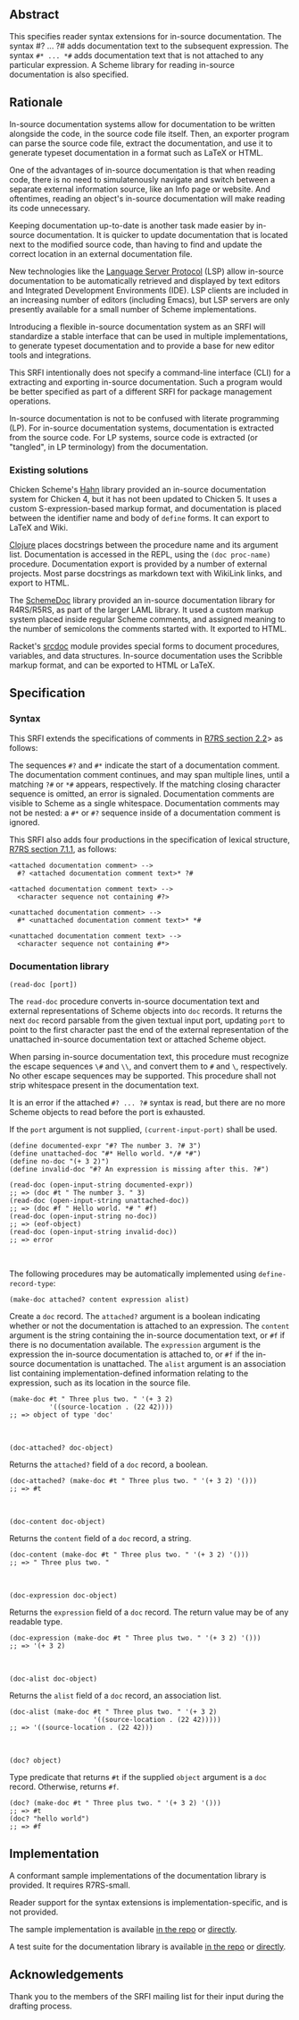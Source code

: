 ## Abstract

This specifies reader syntax extensions for in-source documentation. The syntax
</code>#? ... ?#</code> adds documentation text to the subsequent expression.
The syntax <code>#* ... *#</code> adds documentation text that is not attached
to any particular expression. A Scheme library for reading in-source
documentation is also specified.

## Rationale

In-source documentation systems allow for documentation to be written alongside
the code, in the source code file itself. Then, an exporter program can parse
the source code file, extract the documentation, and use it to generate
typeset documentation in a format such as LaTeX or HTML.

One of the advantages of in-source documentation is that when reading code,
there is no need to simulatenously navigate and switch between a separate
external information source, like an Info page or website. And oftentimes,
reading an object's in-source documentation will make reading its code
unnecessary.

Keeping documentation up-to-date is another task made easier by in-source
documentation. It is quicker to update documentation that is located next to the
modified source code, than having to find and update the correct location
in an external documentation file.

New technologies like the [Language Server
Protocol](https://microsoft.github.io/language-server-protocol) (LSP) allow
in-source documentation to be automatically retrieved and displayed by text
editors and Integrated Development Environments (IDE). LSP clients are included
in an increasing number of editors (including Emacs), but LSP servers are only
presently available for a small number of Scheme implementations.

Introducing a flexible in-source documentation system as an SRFI will
standardize a stable interface that can be used in multiple implementations, to
generate typeset documentation and to provide a base for new editor tools and
integrations.

This SRFI intentionally does not specify a command-line interface (CLI) for a
extracting and exporting in-source documentation. Such a program would be better
specified as part of a different SRFI for package management operations.

In-source documentation is not to be confused with literate programming (LP).
For in-source documentation systems, documentation is extracted from the source
code. For LP systems, source code is extracted (or "tangled", in LP terminology)
from the documentation.

### Existing solutions

Chicken Scheme's [Hahn](https://wiki.call-cc.org/eggref/4/hahn) library provided
an in-source documentation system for Chicken 4, but it has not been updated to
Chicken 5. It uses a custom S-expression-based markup format, and documentation
is placed between the identifier name and body of `define` forms. It
can export to LaTeX and Wiki.

[Clojure](https://clojure.org/) places docstrings between the procedure name and
its argument list. Documentation is accessed in the REPL, using the `(doc
proc-name)` procedure. Documentation export is provided by a number of
external projects. Most parse docstrings as markdown text with WikiLink links,
and export to HTML.

The [SchemeDoc](https://homes.cs.aau.dk/~normark/schemedoc/) library provided an
in-source documentation library for R4RS/R5RS, as part of the larger LAML
library. It used a custom markup system placed inside regular Scheme comments,
and assigned meaning to the number of semicolons the comments started with. It
exported to HTML.

Racket's [srcdoc](https://docs.racket-lang.org/scribble/srcdoc.html) module
provides special forms to document procedures, variables, and data structures.
In-source documentation uses the Scribble markup format, and can be exported to
HTML or LaTeX.

## Specification

### Syntax

This SRFI extends the specifications of comments in
[R7RS section 2.2](https://small.r7rs.org/attachment/r7rs.pdf#section.2.2)>
as follows:

The sequences `#?` and `#*` indicate the start of a documentation comment. The
documentation comment continues, and may span multiple lines, until a matching
`?#` or `*#` appears, respectively. If the matching closing character sequence
is omitted, an error is signaled. Documentation comments are visible to Scheme
as a single whitespace. Documentation comments may not be nested: a `#*` or `#?`
sequence inside of a documentation comment is ignored.

This SRFI also adds four productions in the specification of lexical structure,
[R7RS section
7.1.1](https://small.r7rs.org/attachment/r7rs.pdf#subsection.7.1.1), as follows:

```
<attached documentation comment> -->
  #? <attached documentation comment text>* ?#

<attached documentation comment text> -->
  <character sequence not containing #?>

<unattached documentation comment> -->
  #* <unattached documentation comment text>* *#

<unattached documentation comment text> -->
  <character sequence not containing #*>
```

### Documentation library

```
(read-doc [port])
```
The `read-doc` procedure converts in-source documentation text and
external representations of Scheme objects into `doc` records. It
returns the next `doc` record parsable from the given textual input
port, updating `port` to point to the first character past the end of
the external representation of the unattached in-source documentation text or
attached Scheme object.

When parsing in-source documentation text, this procedure must recognize the
escape sequences `\#` and `\\`, and convert them to `#` and `\`, respectively.
No other escape sequences may be supported. This procedure shall not strip
whitespace present in the documentation text.

It is an error if the attached `#? ... ?#` syntax is read, but there
are no more Scheme objects to read before the port is exhausted.

If the `port` argument is not supplied, `(current-input-port)` shall be used.

```
(define documented-expr "#? The number 3. ?# 3")
(define unattached-doc "#* Hello world. */# *#")
(define no-doc "(+ 3 2)")
(define invalid-doc "#? An expression is missing after this. ?#")

(read-doc (open-input-string documented-expr))
;; => (doc #t " The number 3. " 3)
(read-doc (open-input-string unattached-doc))
;; => (doc #f " Hello world. *# " #f)
(read-doc (open-input-string no-doc))
;; => (eof-object)
(read-doc (open-input-string invalid-doc))
;; => error
```
<br/>

The following procedures may be automatically implemented using
`define-record-type`:

```
(make-doc attached? content expression alist)
```

Create a `doc` record. The `attached?` argument is a boolean indicating whether
or not the documentation is attached to an expression. The `content` argument is
the string containing the in-source documentation text, or `#f` if there is no
documentation available. The `expression` argument is the expression the
in-source documentation is attached to, or `#f` if the in-source documentation
is unattached. The `alist` argument is an association list containing
implementation-defined information relating to the expression, such as its
location in the source file.

```
(make-doc #t " Three plus two. " '(+ 3 2)
          '((source-location . (22 42))))
;; => object of type 'doc'
```
<br/>

```
(doc-attached? doc-object)
```

Returns the `attached?` field of a `doc` record, a boolean.

```
(doc-attached? (make-doc #t " Three plus two. " '(+ 3 2) '()))
;; => #t
```
<br/>

```
(doc-content doc-object)
```

Returns the `content` field of a `doc` record, a string.

```
(doc-content (make-doc #t " Three plus two. " '(+ 3 2) '()))
;; => " Three plus two. "
```
<br/>

```
(doc-expression doc-object)
```

Returns the `expression` field of a `doc` record. The
return value may be of any readable type.

```
(doc-expression (make-doc #t " Three plus two. " '(+ 3 2) '()))
;; => '(+ 3 2)
```
<br/>

```
(doc-alist doc-object)
```

Returns the `alist` field of a `doc` record, an association list.

```
(doc-alist (make-doc #t " Three plus two. " '(+ 3 2)
                     '((source-location . (22 42)))))
;; => '((source-location . (22 42)))
```
<br/>

```
(doc? object)
```

Type predicate that returns `#t` if the supplied `object`
argument is a `doc` record. Otherwise, returns `#f`.

```
(doc? (make-doc #t " Three plus two. " '(+ 3 2) '()))
;; => #t
(doc? "hello world")
;; => #f
```

## Implementation

A conformant sample implementations of the documentation library is provided. It
requires R7RS-small.

Reader support for the syntax extensions is implementation-specific, and is not
provided.

The sample implementation is available [in the
repo](https://github.com/scheme-requests-for-implementation/srfi-2xx) or
[directly](https://srfi.schemers.org/srfi-2xx/doc-lib.sld).

A test suite for the documentation library is available [in the
repo](https://github.com/scheme-requests-for-implementation/srfi-2xx/blob/master/doc-lib-tests.scm)
or [directly](https://srfi.schemers.org/srfi-2xx/doc-lib-tests.scm).

## Acknowledgements

Thank you to the members of the SRFI mailing list for their input during the
drafting process.
